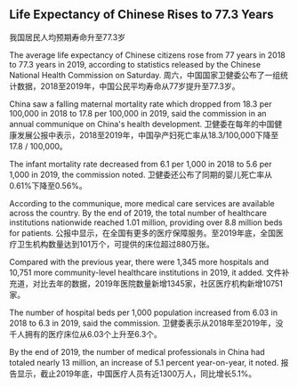 ## Life Expectancy of Chinese Rises to 77.3 Years
我国居民人均预期寿命升至77.3岁

The average life expectancy of Chinese citizens rose from 77 years in 2018 to 77.3 years in 2019, according to statistics released by the Chinese National Health Commission on Saturday. 
周六，中国国家卫健委公布了一组统计数据，2018至2019年，中国公民平均寿命从77岁提升至77.3岁。

China saw a falling maternal mortality rate which dropped from 18.3 per 100,000 in 2018 to 17.8 per 100,000 in 2019, said the commission in an annual communique on China's health development. 
卫健委在每年的中国健康发展公报中表示，2018至2019年，中国孕产妇死亡率从18.3/100,000下降至 17.8 / 100,000。 

The infant mortality rate decreased from 6.1 per 1,000 in 2018 to 5.6 per 1,000 in 2019, the commission noted. 
卫健委还公布了同期的婴儿死亡率从0.61%下降至0.56%。

According to the communique, more medical care services are available across the country. By the end of 2019, the total number of healthcare institutions nationwide reached 1.01 million, providing over 8.8 million beds for patients. 
公报中显示，在全国有更多的医疗保障服务。至2019年底，全国医疗卫生机构数量达到101万个，可提供的床位超过880万张。

Compared with the previous year, there were 1,345 more hospitals and 10,751 more community-level healthcare institutions in 2019, it added. 
文件补充道，对比去年的数据，2019年医院数量新增1345家，社区医疗机构新增10751家。

The number of hospital beds per 1,000 population increased from 6.03 in 2018 to 6.3 in 2019, said the commission. 
卫健委表示从2018年至2019年，没千人拥有的医疗床位从6.03个上升至6.3个。

By the end of 2019, the number of medical professionals in China had totaled nearly 13 million, an increase of 5.1 percent year-on-year, it noted.
报告显示，截止2019年底，中国医疗人员有近1300万人，同比增长5.1%。
